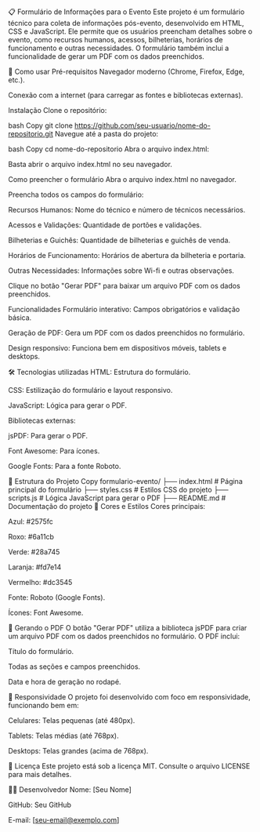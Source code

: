📋 Formulário de Informações para o Evento
Este projeto é um formulário técnico para coleta de informações pós-evento, desenvolvido em HTML, CSS e JavaScript. Ele permite que os usuários preencham detalhes sobre o evento, como recursos humanos, acessos, bilheterias, horários de funcionamento e outras necessidades. O formulário também inclui a funcionalidade de gerar um PDF com os dados preenchidos.

🚀 Como usar
Pré-requisitos
Navegador moderno (Chrome, Firefox, Edge, etc.).

Conexão com a internet (para carregar as fontes e bibliotecas externas).

Instalação
Clone o repositório:

bash
Copy
git clone https://github.com/seu-usuario/nome-do-repositorio.git
Navegue até a pasta do projeto:

bash
Copy
cd nome-do-repositorio
Abra o arquivo index.html:

Basta abrir o arquivo index.html no seu navegador.

Como preencher o formulário
Abra o arquivo index.html no navegador.

Preencha todos os campos do formulário:

Recursos Humanos: Nome do técnico e número de técnicos necessários.

Acessos e Validações: Quantidade de portões e validações.

Bilheterias e Guichês: Quantidade de bilheterias e guichês de venda.

Horários de Funcionamento: Horários de abertura da bilheteria e portaria.

Outras Necessidades: Informações sobre Wi-fi e outras observações.

Clique no botão "Gerar PDF" para baixar um arquivo PDF com os dados preenchidos.

Funcionalidades
Formulário interativo: Campos obrigatórios e validação básica.

Geração de PDF: Gera um PDF com os dados preenchidos no formulário.

Design responsivo: Funciona bem em dispositivos móveis, tablets e desktops.

🛠️ Tecnologias utilizadas
HTML: Estrutura do formulário.

CSS: Estilização do formulário e layout responsivo.

JavaScript: Lógica para gerar o PDF.

Bibliotecas externas:

jsPDF: Para gerar o PDF.

Font Awesome: Para ícones.

Google Fonts: Para a fonte Roboto.

📂 Estrutura do Projeto
Copy
formulario-evento/
├── index.html          # Página principal do formulário
├── styles.css          # Estilos CSS do projeto
├── scripts.js          # Lógica JavaScript para gerar o PDF
├── README.md           # Documentação do projeto
🎨 Cores e Estilos
Cores principais:

Azul: #2575fc

Roxo: #6a11cb

Verde: #28a745

Laranja: #fd7e14

Vermelho: #dc3545

Fonte: Roboto (Google Fonts).

Ícones: Font Awesome.

📄 Gerando o PDF
O botão "Gerar PDF" utiliza a biblioteca jsPDF para criar um arquivo PDF com os dados preenchidos no formulário. O PDF inclui:

Título do formulário.

Todas as seções e campos preenchidos.

Data e hora de geração no rodapé.

📱 Responsividade
O projeto foi desenvolvido com foco em responsividade, funcionando bem em:

Celulares: Telas pequenas (até 480px).

Tablets: Telas médias (até 768px).

Desktops: Telas grandes (acima de 768px).

📝 Licença
Este projeto está sob a licença MIT. Consulte o arquivo LICENSE para mais detalhes.

👨‍💻 Desenvolvedor
Nome: [Seu Nome]

GitHub: Seu GitHub

E-mail: [seu-email@exemplo.com]
